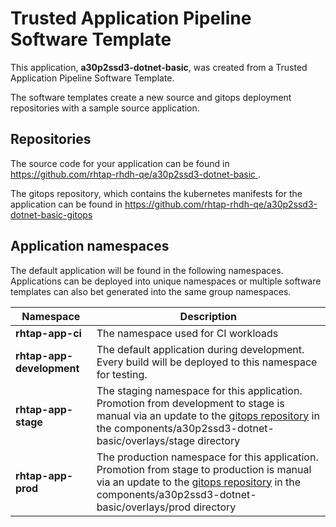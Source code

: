 # Trusted Application Pipeline Software Template

This application, **a30p2ssd3-dotnet-basic**, was created from a Trusted Application Pipeline Software Template.

The software templates create a new source and gitops deployment repositories with a sample source application. 

## Repositories

The source code for your application can be found in [https://github.com/rhtap-rhdh-qe/a30p2ssd3-dotnet-basic ](https://github.com/rhtap-rhdh-qe/a30p2ssd3-dotnet-basic ).
 
The gitops repository, which contains the kubernetes manifests for the application can be found in 
[https://github.com/rhtap-rhdh-qe/a30p2ssd3-dotnet-basic-gitops ](https://github.com/rhtap-rhdh-qe/a30p2ssd3-dotnet-basic-gitops ) 

## Application namespaces 

The default application will be found in the following namespaces. Applications can be deployed into unique namespaces or multiple software templates can also bet generated into the same group namespaces.  

|  Namespace   |  Description   |  
| -------- | -------- |
| **rhtap-app-ci** | The namespace used for CI workloads |
| **rhtap-app-development** | The default application during development. Every build will be deployed to this namespace for testing. |
| **rhtap-app-stage** | The staging namespace for this application. Promotion from development to stage is manual via an update to the [gitops repository](https://github.com/rhtap-rhdh-qe/a30p2ssd3-dotnet-basic-gitops ) in the components/a30p2ssd3-dotnet-basic/overlays/stage directory |
| **rhtap-app-prod** | The production namespace for this application. Promotion from stage to production is manual via an update to the [gitops repository](https://github.com/rhtap-rhdh-qe/a30p2ssd3-dotnet-basic-gitops ) in the components/a30p2ssd3-dotnet-basic/overlays/prod directory |